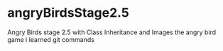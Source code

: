 # angryBirdsStage2.5
Angry Birds stage 2.5 with Class Inheritance and Images
the angry bird game i learned git commands 